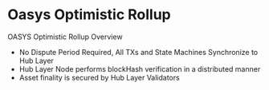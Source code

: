# Oasys Optimistic Rollup

OASYS Optimistic Rollup Overview
* No Dispute Period Required, All TXs and State Machines Synchronize to Hub Layer
* Hub Layer Node performs blockHash verification in a distributed manner
* Asset finality is secured by Hub Layer Validators
